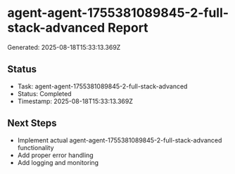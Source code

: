 # agent-agent-1755381089845-2-full-stack-advanced Report

Generated: 2025-08-18T15:33:13.369Z

## Status
- Task: agent-agent-1755381089845-2-full-stack-advanced
- Status: Completed
- Timestamp: 2025-08-18T15:33:13.369Z

## Next Steps
- Implement actual agent-agent-1755381089845-2-full-stack-advanced functionality
- Add proper error handling
- Add logging and monitoring
